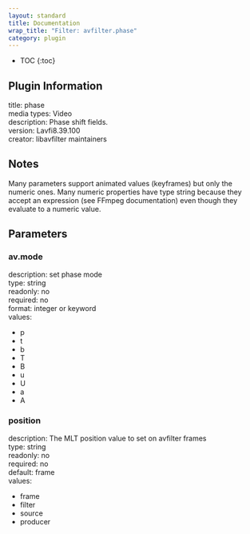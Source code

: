 ```yaml
---
layout: standard
title: Documentation
wrap_title: "Filter: avfilter.phase"
category: plugin
---
```

* TOC
{:toc}

## Plugin Information

title: phase  
media types:
Video  
description: Phase shift fields.  
version: Lavfi8.39.100  
creator: libavfilter maintainers  

## Notes

Many parameters support animated values (keyframes) but only the numeric ones. Many numeric properties have type string because they accept an expression (see FFmpeg documentation) even though they evaluate to a numeric value.

## Parameters

### av.mode

  
description:
set phase mode  
type: string  
readonly: no  
required: no  
format: integer or keyword  
values:  

* p
* t
* b
* T
* B
* u
* U
* a
* A

### position

  
description:
The MLT position value to set on avfilter frames  
type: string  
readonly: no  
required: no  
default: frame  
values:  

* frame
* filter
* source
* producer


